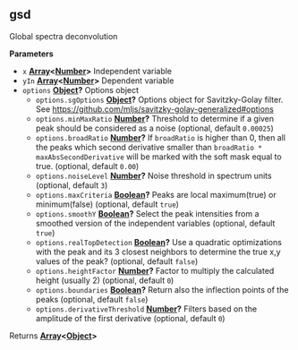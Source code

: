 <!-- Generated by documentation.js. Update this documentation by updating the source code. -->

## gsd

Global spectra deconvolution

**Parameters**

-   `x` **[Array](https://developer.mozilla.org/en-US/docs/Web/JavaScript/Reference/Global_Objects/Array)&lt;[Number](https://developer.mozilla.org/en-US/docs/Web/JavaScript/Reference/Global_Objects/Number)>** Independent variable
-   `yIn` **[Array](https://developer.mozilla.org/en-US/docs/Web/JavaScript/Reference/Global_Objects/Array)&lt;[Number](https://developer.mozilla.org/en-US/docs/Web/JavaScript/Reference/Global_Objects/Number)>** Dependent variable
-   `options` **[Object](https://developer.mozilla.org/en-US/docs/Web/JavaScript/Reference/Global_Objects/Object)?** Options object
    -   `options.sgOptions` **[Object](https://developer.mozilla.org/en-US/docs/Web/JavaScript/Reference/Global_Objects/Object)?** Options object for Savitzky-Golay filter. See <https://github.com/mljs/savitzky-golay-generalized#options>
    -   `options.minMaxRatio` **[Number](https://developer.mozilla.org/en-US/docs/Web/JavaScript/Reference/Global_Objects/Number)?** Threshold to determine if a given peak should be considered as a noise (optional, default `0.00025`)
    -   `options.broadRatio` **[Number](https://developer.mozilla.org/en-US/docs/Web/JavaScript/Reference/Global_Objects/Number)?** If `broadRatio` is higher than 0, then all the peaks which second derivative
        smaller than `broadRatio * maxAbsSecondDerivative` will be marked with the soft mask equal to true. (optional, default `0.00`)
    -   `options.noiseLevel` **[Number](https://developer.mozilla.org/en-US/docs/Web/JavaScript/Reference/Global_Objects/Number)?** Noise threshold in spectrum units (optional, default `3`)
    -   `options.maxCriteria` **[Boolean](https://developer.mozilla.org/en-US/docs/Web/JavaScript/Reference/Global_Objects/Boolean)?** Peaks are local maximum(true) or minimum(false) (optional, default `true`)
    -   `options.smoothY` **[Boolean](https://developer.mozilla.org/en-US/docs/Web/JavaScript/Reference/Global_Objects/Boolean)?** Select the peak intensities from a smoothed version of the independent variables (optional, default `true`)
    -   `options.realTopDetection` **[Boolean](https://developer.mozilla.org/en-US/docs/Web/JavaScript/Reference/Global_Objects/Boolean)?** Use a quadratic optimizations with the peak and its 3 closest neighbors
        to determine the true x,y values of the peak? (optional, default `false`)
    -   `options.heightFactor` **[Number](https://developer.mozilla.org/en-US/docs/Web/JavaScript/Reference/Global_Objects/Number)?** Factor to multiply the calculated height (usually 2) (optional, default `0`)
    -   `options.boundaries` **[Boolean](https://developer.mozilla.org/en-US/docs/Web/JavaScript/Reference/Global_Objects/Boolean)?** Return also the inflection points of the peaks (optional, default `false`)
    -   `options.derivativeThreshold` **[Number](https://developer.mozilla.org/en-US/docs/Web/JavaScript/Reference/Global_Objects/Number)?** Filters based on the amplitude of the first derivative (optional, default `0`)

Returns **[Array](https://developer.mozilla.org/en-US/docs/Web/JavaScript/Reference/Global_Objects/Array)&lt;[Object](https://developer.mozilla.org/en-US/docs/Web/JavaScript/Reference/Global_Objects/Object)>** 
